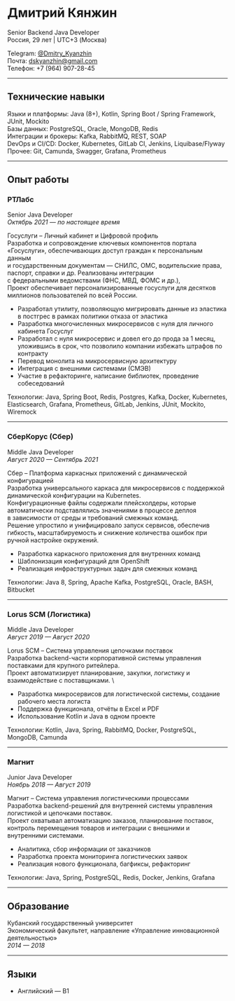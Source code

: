 # Дмитрий Кянжин
Senior Backend Java Developer  
Россия, 29 лет | UTC+3 (Москва)

Telegram: [@Dmitry_Kyanzhin](https://t.me/Dmitry_Kyanzhin)\
Почта: dskyanzhin@gmail.com\
Телефон: +7 (964) 907-28-45

---

## Технические навыки

Языки и платформы: Java (8+), Kotlin, Spring Boot / Spring Framework, JUnit, Mockito  
Базы данных: PostgreSQL, Oracle, MongoDB, Redis  
Интеграции и брокеры: Kafka, RabbitMQ, REST, SOAP  
DevOps и CI/CD: Docker, Kubernetes, GitLab CI, Jenkins, Liquibase/Flyway  
Прочее: Git, Camunda, Swagger, Grafana, Prometheus

---

## Опыт работы

### РТЛабс
Senior Java Developer  
_Октябрь 2021 — по настоящее время_

Госуслуги – Личный кабинет и Цифровой профиль\
Разработка и сопровождение ключевых компонентов портала «Госуслуги», обеспечивающих доступ граждан к персональным данным\
и государственным документам — СНИЛС, ОМС, водительские права, паспорт, справки и др. Реализованы интеграции \
с федеральными ведомствами (ФНС, МВД, ФОМС и др.), \
Проект обеспечивает персонализированные госуслуги для десятков миллионов пользователей по всей России.

- Разработал утилиту, позволяющую мигрировать данные из эластика в постгрес в рамках политики отказа от эластика
- Разработка многочисленных микросервисов с нуля для личного кабинета Госуслуг
- Разработал с нуля микросервис и довел его до прода за 1 месяц, уложившись в срок, что позволило компании избежать штрафов по контракту
- Перевод монолита на микросервисную архитектуру
- Интеграция с внешними системами (СМЭВ)
- Участие в рефакторинге, написание библиотек, проведение собеседований

Технологии: Java, Spring Boot, Redis, Postgres, Kafka, Docker, Kubernetes, Elasticsearch, Grafana, Prometheus, GitLab, Jenkins, JUnit, Mockito, Wiremock

---

### СберКорус (Сбер)
Middle Java Developer  
_Август 2020 — Сентябрь 2021_

Сбер – Платформа каркасных приложений с динамической конфигурацией\
Разработка универсального каркаса для микросервисов с поддержкой динамической конфигурации на Kubernetes.\
Конфигурационные файлы содержали плейсхолдеры, которые автоматически подставлялись значениями в процессе деплоя \
в зависимости от среды и требований смежных команд. \
Решение упростило и унифицировало запуск сервисов, обеспечив гибкость, масштабируемость и снижение количества ошибок при ручной настройке окружений.

- Разработка каркасного приложения для внутренних команд
- Шаблонизация конфигураций для OpenShift
- Реализация инфраструктурных задач для смежных команд

Технологии: Java 8, Spring, Apache Kafka, PostgreSQL, Oracle, BASH, Bitbucket

---

### Lorus SCM (Логистика)
Middle Java Developer  
_Август 2019 — Август 2020_

Lorus SCM – Система управления цепочками поставок\
Разработка backend-части корпоративной системы управления поставками для крупного ритейлера. \
Проект автоматизирует планирование, закупки, логистику и взаимодействие с поставщиками. \

- Разработка микросервисов для логистической системы, создание рабочего места логиста
- Поддержка функционала, отчёты в Excel и PDF
- Использование Kotlin и Java в одном проекте

Технологии: Kotlin, Java, Spring, RabbitMQ, Docker, PostgreSQL, MongoDB, Camunda

---

### Магнит
Junior Java Developer  
_Ноябрь 2018 — Август 2019_

Магнит – Система управления логистическими процессами\
Разработка backend-решений для внутренней системы управления логистикой и цепочками поставок.\
Проект охватывал автоматизацию заказов, планирование поставок, контроль перемещения товаров и интеграции с внешними и внутренними системами.

- Аналитика, сбор информации от заказчиков
- Разработка проекта мониторинга логистических заявок
- Реализация нового функционала, багфиксы, рефакторинг

Технологии: Java, Spring, PostgreSQL, Redis, Docker, Jenkins, Grafana

---

## Образование

Кубанский государственный университет  
Экономический факультет, направление «Управление инновационной деятельностью»  
_2014 — 2018_

---

## Языки

- Английский — B1
